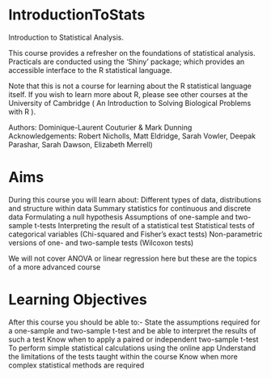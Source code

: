 IntroductionToStats
===================
Introduction to Statistical Analysis.

This course provides a refresher on the foundations of statistical analysis. Practicals are conducted using the ‘Shiny’ package; which provides an accessible interface to the R statistical language.

Note that this is not a course for learning about the R statistical language itself. If you wish to learn more about R, please see other courses at the University of Cambridge ( An Introduction to Solving Biological Problems with R ).

Authors: Dominique-Laurent Couturier & Mark Dunning        
Acknowledgements: Robert Nicholls, Matt Eldridge, Sarah Vowler, Deepak Parashar, Sarah Dawson, Elizabeth Merrell)

Aims
====
During this course you will learn about:
    Different types of data, distributions and structure within data
    Summary statistics for continuous and discrete data
    Formulating a null hypothesis
    Assumptions of one-sample and two-sample t-tests
    Interpreting the result of a statistical test
    Statistical tests of categorical variables (Chi-squared and Fisher’s exact tests)
    Non-parametric versions of one- and two-sample tests (Wilcoxon tests)

We will not cover ANOVA or linear regression here but these are the topics of a more advanced course

Learning Objectives
===================
After this course you should be able to:-
    State the assumptions required for a one-sample and two-sample t-test and be able to interpret the results of such a test
    Know when to apply a paired or independent two-sample t-test
    To perform simple statistical calculations using the online app
    Understand the limitations of the tests taught within the course
    Know when more complex statistical methods are required
